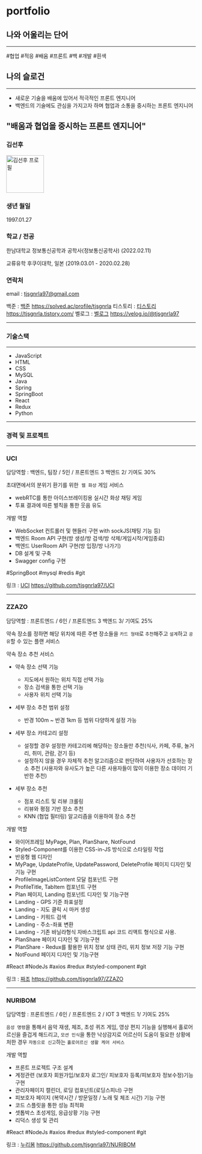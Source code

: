 # portfolio

## 나와 어울리는 단어

---

#협업 #적응 #배움 #프론트 #백 #개발 #흰색

## 나의 슬로건

---

- 새로운 기술을 배움에 있어서 적극적인 프론트 엔지니어
- 백엔드의 기술에도 관심을 가지고자 하며 협업과 소통을 중시하는 프론트 엔지니어

## "배움과 협업을 중시하는 프론트 엔지니어"

### 김선후

<img height="100px" width="100px" src="https://user-images.githubusercontent.com/97587150/203685257-574b79cb-865d-4520-aee6-074b4f71e83c.png" alt="김선후 프로필"/>

### 생년 월일

1997.01.27

### 학교 / 전공

한남대학교
정보통신공학과
공학사(정보통신공학사)
(2022.02.11)

교류유학 후쿠이대학, 일본
(2019.03.01 - 2020.02.28)

### 연락처

email : tjsgnrla97@gmail.com

백준 : [백준](https://solved.ac/profile/tjsgnrla)
https://solved.ac/profile/tjsgnrla
티스토리 : [티스토리](https://tjsgnrla.tistory.com/)
https://tjsgnrla.tistory.com/
벨로그 : [벨로그](https://velog.io/@tjsgnrla97)
https://velog.io/@tjsgnrla97

---

### 기술스택

---

- JavaScript
- HTML
- CSS
- MySQL
- Java
- Spring
- SpringBoot
- React
- Redux
- Python

---

### 경력 및 프로젝트

---

### UCI

담당역할 : 백엔드, 팀장 / 5인 / 프론트엔드 3 백엔드 2/ 기여도 30%

초대면에서의 분위기 환기를 위한  `웹 화상` 게임 서비스

- webRTC를 통한 아이스브레이킹용 실시간 화상 채팅 게임
- 투표 결과에 따른 벌칙을 통한 웃음 유도

개발 역할

- WebSocket 컨트롤러 및 핸들러 구현 with sockJS(채팅 기능 등)
- 백엔드 Room API 구현(방 생성/방 검색/방 삭제/게임시작/게임종료)
- 백엔드 UserRoom API 구현(방 입장/방 나가기)
- DB 설계 및 구축
- Swagger config 구현

#SpringBoot #mysql #redis #git

링크 : [UCI](https://github.com/tjsgnrla97/UCI)
https://github.com/tjsgnrla97/UCI

---

### ZZAZO

담당역할 : 프론트엔드 / 6인 / 프론트엔드 3 백엔드 3/ 기여도 25%

약속 장소를 정하면 해당 위치에 따른 주변 장소들을 `카드 형태`로 `추천`해주고 `설계`하고 `공유`할 수 있는 플랜 서비스

약속 장소 추천 서비스

- 약속 장소 선택 기능

  - 지도에서 원하는 위치 직접 선택 가능
  - 장소 검색을 통한 선택 기능
  - 사용자 위치 선택 기능

- 세부 장소 추천 범위 설정

  - 반경 100m ~ 반경 1km 등 범위 다양하게 설정 가능

- 세부 장소 카테고리 설정

  - 설정할 경우 설정한 카테고리에 해당하는 장소들만 추천(식사, 카페, 주류, 놀거리, 취미, 관람, 걷기 등)
  - 설정하지 않을 경우 자체적 추천 알고리즘으로 판단하여 사용자가 선호하는 장소 추천 (사용자와 유사도가 높은 다른 사용자들이 많이 이용한 장소 데이터 기반한 추천)

- 세부 장소 추천

  - 점포 리스트 및 리뷰 크롤링
  - 리뷰와 평점 기반 장소 추천
  - KNN (협업 필터링) 알고리즘을 이용하여 장소 추천

개발 역할

- 와이어프레임 MyPage, Plan, PlanShare, NotFound
- Styled-Component를 이용한 CSS-in-JS 방식으로 스타일링 작업
- 반응형 웹 디자인
- MyPage, UpdateProfile, UpdatePassword, DeleteProfile 페이지 디자인 및 기능 구현
- ProfileImageListContent 모달 컴포넌트 구현
- ProfileTitle, TabItem 컴포넌트 구현
- Plan 페이지, Landing 컴포넌트 디자인 및 기능구현
- Landing - GPS 기준 좌표설정
- Landing - 지도 클릭 시 마커 생성
- Landing - 키워드 검색
- Landing - 주소-좌표 변환
- Landing - 기존 바닐라형식 자바스크립트 api 코드 리액트 형식으로 사용.
- PlanShare 페이지 디자인 및 기능구현
- PlanShare - Redux를 활용한 위치 정보 상태 관리, 위치 정보 저장 기능 구현
- NotFound 페이지 디자인 및 기능구현

#React #NodeJs #axios #redux #styled-component #git

링크 : [짜조](https://github.com/tjsgnrla97/ZZAZO)
https://github.com/tjsgnrla97/ZZAZO

---

### NURIBOM

담당역할 : 프론트엔드 / 6인 / 프론트엔드 2 / IOT 3 백엔드 1/ 기여도 25%

`음성 명령`을 통해서 음악 재생, 체조, 초성 퀴즈 게임, 영상 편지 기능을 실행해서 홀로어르신을 즐겁게 해드리고, `모션 인식`을 통한 낙상감지로 어르신이 도움이 필요한 상황에 처한 경우 `자동으로 신고`하는 `홀로어르신 생활 케어 서비스`

개발 역할

- 프론트 프로젝트 구조 설계
- 계정관련 (보호자 회원가입/보호자 로그인/ 피보호자 등록/피보호자 정보수정)기능 구현
- 관리자페이지 캘린더, 로딩 컴포넌트(로딩스피너) 구현
- 피보호자 페이지 (복약시간 / 방문일정 / 노래 및 체조 시간) 기능 구현
- 코드 스플릿을 통한 성능 최적화
- 셋톱박스 초성게임, 응급상황 기능 구현
- 리덕스 생성 및 관리

#React #NodeJs #axios #redux #styled-component #git

링크 : [누리봄](https://github.com/tjsgnrla97/NURIBOM)
https://github.com/tjsgnrla97/NURIBOM


